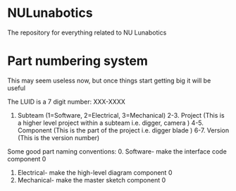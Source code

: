 # NULunabotics
The repository for everything related to NU Lunabotics

# Part numbering system
This may seem useless now, but once things start getting big it will be useful

The LUID is a 7 digit number: XXX-XXXX
1. Subteam (1=Software, 2=Electrical, 3=Mechanical)
2-3. Project (This is a higher level project within a subteam i.e. digger, camera )
4-5. Component (This is the part of the project i.e. digger blade )
6-7. Version (This is the version number)

Some good part naming conventions:
0. Software- make the interface code component 0
1. Electrical- make the high-level diagram component 0
2. Mechanical- make the master sketch component 0

